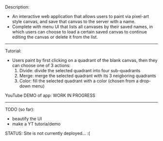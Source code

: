 
Description: 
- An interactive web application that allows users to paint via pixel-art style canvas, and save that
  canvas to the server with a name. 
- Complete with menu UI that lists all canvases by their saved names, in which users can choose to
  load a certain saved canvas to continue editing the canvas or delete it from the list. 

------------------
Tutorial: 
- Users paint by first clicking on a quadrant of the blank canvas, then they can choose one of 3 actions:
    1. Divide: divide the selected quadrant into four sub-quadrants
    2. Merge: merge the selected quadrant with its 3 neigboring quadrants
    3. Color: fill the selected quadrant with a color (chosen from a drop-down menu)
       
YouTube DEMO of app: WORK IN PROGRESS

-------------------

TODO (so far):
- beautify the UI
- make a YT tutoria/demo 

STATUS: Site is not currently deployed... :(
